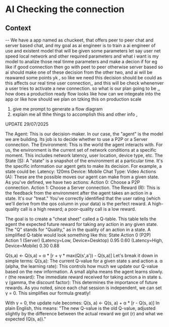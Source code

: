 # AI Checking the connection 


## Context

-- We have a app named as chuckeet, that offers peer to peer chat and server based chat,  and my goal as ai engineer is to train a ai engineer of use and existent model that will be given some parameters let say user net speed local network and other required parameters and what i want is my model to analize those real tinme parameters and make a decion if for eg like if good connection then go with peet to peer otherwise server based so ai should make one of these decision from the other two, and ai will be reawared some points yk , so like we need this decision should be could as this affects our real time user connection,, and this will be check whenenver a user tries to activate a new connection. 
so what is our plan going to be ,, how does a production ready flow looks like how can we integeate into the app or like how should we plan on tzking this on production scale

1) give me prompt to generate a flow diagram
2) explain me all thhe things to accomplish this and other info ,



UPDATE 29/07/2025

The Agent: This is our decision-maker. In our case, the "agent" is the model we are building. Its job is to decide whether to use a P2P or a Server connection.
The Environment: This is the world the agent interacts with. For us, the environment is the current set of network conditions at a specific moment. This includes network latency, user location, device type, etc.
The State (S): A "state" is a snapshot of the environment at a particular time. It's the specific information our agent gets to make its decision. For example, a state could be:
Latency: 120ms
Device: Mobile
Chat Type: Video
Actions (A): These are the possible moves our agent can make from a given state. As you've defined, we have two actions:
Action 0: Choose a P2P connection.
Action 1: Choose a Server connection.
The Reward (R): This is the feedback from the environment after the agent takes an action in a state. It's our "treat." You've correctly identified that the user rating (which we'll derive from the qos column in your data) is the perfect reward. A high-quality call is a high reward; a poor-quality call is a low reward.



The goal is to create a "cheat sheet" called a Q-table. This table tells the agent the expected future reward for taking any action in any given state. The "Q" stands for "Quality," as in the quality of an action in a state.
A simplified Q-table would look something like this:
State	Action 0 (P2P)	Action 1 (Server)
(Latency=Low, Device=Desktop)	0.95	0.60
(Latency=High, Device=Mobile)	0.30	0.88


Q(s,a) ← Q(s,a) + α * [r + γ * max(Q(s',a')) - Q(s,a)]
Let's break it down in simple terms:
Q(s,a): The current Q-value for a given state s and action a.
α (alpha, the learning rate): This controls how much we update our Q-value based on the new information. A small alpha means the agent learns slowly.
r (the reward): The immediate reward received for taking action a in state s.
γ (gamma, the discount factor): This determines the importance of future rewards. As you noted, since each chat session is independent, we can set γ = 0. This simplifies our formula greatly!

With γ = 0, the update rule becomes:
Q(s, a) ← Q(s, a) + α * [r - Q(s, a)]
In plain English, this means: "The new Q-value is the old Q-value, adjusted slightly by the difference between the actual reward we got (r) and what we expected (Q(s, a))."

